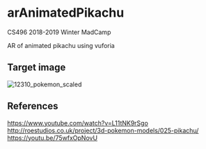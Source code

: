 # arAnimatedPikachu

CS496 2018-2019 Winter MadCamp

AR of animated pikachu using vuforia

## Target image
![12310_pokemon_scaled](https://user-images.githubusercontent.com/46182205/51969709-76f71f00-24b8-11e9-8aac-1d4d6a6d858b.jpg)

## References
https://www.youtube.com/watch?v=L11tNK9rSgo
http://roestudios.co.uk/project/3d-pokemon-models/025-pikachu/
https://youtu.be/75wfxOpNovU
